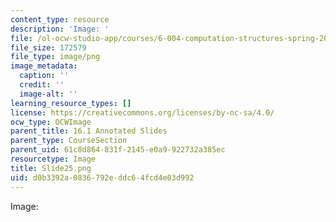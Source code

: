 ```yaml
---
content_type: resource
description: 'Image: '
file: /ol-ocw-studio-app/courses/6-004-computation-structures-spring-2017/d0b3392a0836792eddc64fcd4e03d992_Slide25.png
file_size: 172579
file_type: image/png
image_metadata:
  caption: ''
  credit: ''
  image-alt: ''
learning_resource_types: []
license: https://creativecommons.org/licenses/by-nc-sa/4.0/
ocw_type: OCWImage
parent_title: 16.1 Annotated Slides
parent_type: CourseSection
parent_uid: 61c8d864-831f-2145-e0a9-922732a385ec
resourcetype: Image
title: Slide25.png
uid: d0b3392a-0836-792e-ddc6-4fcd4e03d992
---
```

Image: 